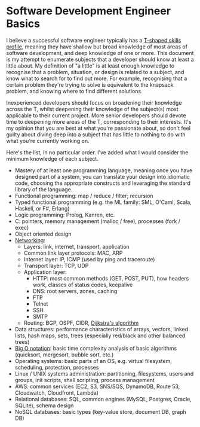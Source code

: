 # Software Development Engineer Basics

I believe a successful software engineer typically has a [T-shaped skills profile](https://en.wikipedia.org/wiki/T-shaped_skills), meaning they have shallow but broad knowledge of most areas of software development, and deep knowledge of one or more. This document is my attempt to enumerate subjects that a developer should know at least a little about. My definition of "a little" is at least enough knowledge to recognise that a problem, situation, or design is related to a subject, and know what to search for to find out more. For example, recognising that a certain problem they're trying to solve is equivalent to the knapsack problem, and knowing where to find different solutions.

Inexperienced developers should focus on broadening their knowledge across the T, whilst deepening their knowledge of the subject(s) most applicable to their current project. More senior developers should devote time to deepening more areas of the T, corresponding to their interests. It's my opinion that you are best at what you're passionate about, so don't feel guilty about diving deep into a subject that has little to nothing to do with what you're currently working on.

Here's the list, in no particular order. I've added what I would consider the minimum knowledge of each subject.

* Mastery of at least one programming language, meaning once you have designed part of a system, you can translate your design into idiomatic code, choosing the appropriate constructs and leveraging the standard library of the language.
* Functional programming: map / reduce / filter; recursion
* Typed functional programming (e.g. the ML family: SML, O'Caml, Scala, Haskell, or F#, Erlang)
* Logic programming: Prolog, Kanren, etc.
* C: pointers, memory management (malloc / free), processes (fork / exec)
* Object oriented design
* [Networking](https://en.wikipedia.org/wiki/Internet_protocol_suite):
  * Layers: link, internet, transport, application
  * Common link layer protocols: MAC, ARP
  * Internet layer: IP, ICMP (used by ping and traceroute)
  * Transport layer: TCP, UDP
  * Application layer:
    * HTTP: most common methods (GET, POST, PUT), how headers work, classes of status codes, keepalive
    * DNS: root servers, zones, caching
    * FTP
    * Telnet
    * SSH
    * SMTP
  * Routing: BGP, OSPF, CIDR, [Dijkstra's algorithm](https://en.wikipedia.org/wiki/Dijkstra%27s_algorithm)
* Data structures: performance characteristics of arrays, vectors, linked lists, hash maps, sets, trees (especially red/black and other balanced trees)
* [Big O notation](https://rob-bell.net/2009/06/a-beginners-guide-to-big-o-notation/): basic time complexity analysis of basic algorithms (quicksort, mergesort, bubble sort, etc.)
* Operating systems: basic parts of an OS, e.g. virtual filesystem, scheduling, protection, processes
* Linux / UNIX systems administration: partitioning, filesystems, users and groups, init scripts, shell scripting, process management
* AWS: common services (EC2, S3, SNS/SQS, DynamoDB, Route 53, Cloudwatch, Cloudfront, Lambda)
* Relational databases: SQL, common engines (MySQL, Postgres, Oracle, SQLite), schema design
* NoSQL databases: basic types (key-value store, document DB, graph DB)
